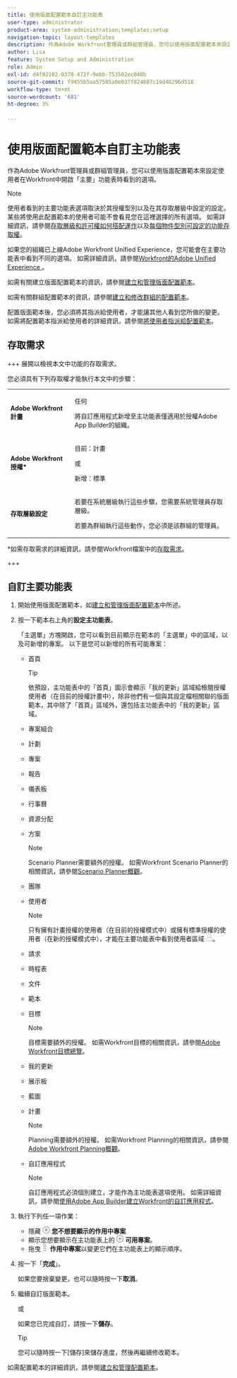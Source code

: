 ```yaml
---
title: 使用版面配置範本自訂主功能表
user-type: administrator
product-area: system-administration;templates;setup
navigation-topic: layout-templates
description: 作為Adobe Workfront管理員或群組管理員，您可以使用版面配置範本來設定使用者在Workfront中開啟「主要」功能表時看到的選項。
author: Lisa
feature: System Setup and Administration
role: Admin
exl-id: d4f02102-0378-472f-9ebb-753502ec048b
source-git-commit: f9455b5aa57585a0e037f024807c19d48296d518
workflow-type: tm+mt
source-wordcount: '681'
ht-degree: 3%

---
```


# 使用版面配置範本自訂主功能表

<!--Audited: 01/2024-->

作為Adobe Workfront管理員或群組管理員，您可以使用版面配置範本來設定使用者在Workfront中開啟「主要」功能表時看到的選項。

>[!NOTE]
>
>使用者看到的主要功能表選項取決於其授權型別以及在其存取層級中設定的設定。 某些將使用此配置範本的使用者可能不會看見您在這裡選擇的所有選項。 如需詳細資訊，請參閱[存取層級和許可權如何搭配運作](../../../administration-and-setup/add-users/access-levels-and-object-permissions/how-access-levels-permissions-work-together.md)以及[每個物件型別可設定的功能存取權](../../../administration-and-setup/add-users/access-levels-and-object-permissions/configurable-functionality-in-each-access-level-by-object-type.md)。
>
>如果您的組織已上線Adobe Workfront Unified Experience，您可能會在主要功能表中看到不同的選項。 如需詳細資訊，請參閱[Workfront的Adobe Unified Experience &#x200B;](/help/quicksilver/workfront-basics/navigate-workfront/workfront-navigation/adobe-unified-experience.md)。

如需有關建立版面配置範本的資訊，請參閱[建立和管理版面配置範本](../use-layout-templates/create-and-manage-layout-templates.md)。

如需有關群組配置範本的資訊，請參閱[建立和修改群組的配置範本](../../../administration-and-setup/manage-groups/work-with-group-objects/create-and-modify-a-groups-layout-templates.md)。

配置版面範本後，您必須將其指派給使用者，才能讓其他人看到您所做的變更。 如需將配置範本指派給使用者的詳細資訊，請參閱[將使用者指派給配置範本](../use-layout-templates/assign-users-to-layout-template.md)。

## 存取需求

+++ 展開以檢視本文中功能的存取需求。

您必須具有下列存取權才能執行本文中的步驟：

<table style="table-layout:auto"> 
 <col> 
 <col> 
 <tbody> 
  <tr> 
   <td role="rowheader"><strong>Adobe Workfront計畫</strong></td> 
   <td><p>任何</p>

<p>將自訂應用程式新增至主功能表僅適用於授權Adobe App Builder的組織。</p></td> 
  </tr> 
  <tr> 
   <td role="rowheader"><strong>Adobe Workfront授權*</strong></td> 
   <td><p>目前：計畫</p>
   或
   <p>新增：標準</p></td> 
  </tr> 
  <tr> 
   <td role="rowheader"><strong>存取層級設定</strong></td> 
   <td> <p>若要在系統層級執行這些步驟，您需要系統管理員存取層級。</p>
    <p>若要為群組執行這些動作，您必須是該群組的管理員。</p> 
     </td> 
  </tr> 
 </tbody> 
</table>

*如需存取需求的詳細資訊，請參閱Workfront檔案中的[存取需求](/help/quicksilver/administration-and-setup/add-users/access-levels-and-object-permissions/access-level-requirements-in-documentation.md)。

+++

## 自訂主要功能表

1. 開始使用版面配置範本，如[建立和管理版面配置範本](../../../administration-and-setup/customize-workfront/use-layout-templates/create-and-manage-layout-templates.md)中所述。
1. 按一下範本右上角的&#x200B;**設定主功能表**。

   「主選單」方塊開啟，您可以看到目前顯示在範本的「主選單」中的區域，以及可新增的專案。 以下是您可以新增的所有可能專案：
   * 首頁

     >[!TIP]
     >
     >依預設，主功能表中的「首頁」圖示會顯示「我的更新」區域給檢閱授權使用者（在目前的授權計畫中），除非他們有一個與其設定檔相關聯的版面範本，其中除了「首頁」區域外，還包括主功能表中的「我的更新」區域。

   * 專案組合
   * 計劃
   * 專案
   * 報告
   * 儀表板
   * 行事曆
   * 資源分配
   * 方案

     >[!NOTE]
     >
     >Scenario Planner需要額外的授權。 如需Workfront Scenario Planner的相關資訊，請參閱[Scenario Planner概觀](../../../scenario-planner/scenario-planner-overview.md)。

   * 團隊
   * 使用者

     >[!NOTE]
     >
     >只有擁有計畫授權的使用者（在目前的授權模式中）或擁有標準授權的使用者（在新的授權模式中），才能在主要功能表中看到使用者區域![使用者圖示](assets/users-icon-in-main-menu.png)。

   * 請求
   * 時程表
   * 文件
   * 範本
   * 目標

     >[!NOTE]
     >
     >目標需要額外的授權。 如需Workfront目標的相關資訊，請參閱[Adobe Workfront目標總覽](../../../workfront-goals/goal-management/wf-goals-overview.md)。

   * 我的更新
   * 展示板
   * 藍圖
   * 計畫

     >[!NOTE]
     >
     >Planning需要額外的授權。 如需Workfront Planning的相關資訊，請參閱[Adobe Workfront Planning概觀](/help/quicksilver/planning/general/planning-overview.md)。

   * 自訂應用程式

     >[!NOTE]
     >
     > 自訂應用程式必須個別建立，才能作為主功能表選項使用。 如需詳細資訊，請參閱[使用Adobe App Builder建立Workfront的自訂應用程式](/help/quicksilver/app-builder/app-builder.md)。

1. 執行下列任一項作業：

   * 隱藏![隱藏圖示](assets/remove-icon---x-in-circle.png) **您不想要顯示的作用中專案**
   * 顯示您想要顯示在主功能表上的![顯示圖示](assets/add-icon-plus-in-circle.png) **可用專案**。
   * 拖曳![拖曳圖示](assets/move-icon---dots.png) **作用中專案**&#x200B;以變更它們在主功能表上的顯示順序。

1. 按一下「**完成**」。

   如果您要捨棄變更，也可以隨時按一下&#x200B;**取消**。

1. 繼續自訂版面範本。

   或

   如果您已完成自訂，請按一下&#x200B;**儲存**。

   >[!TIP]
   >
   >您可以隨時按一下[儲存]來儲存進度，然後再繼續修改範本。**&#x200B;**

如需配置範本的詳細資訊，請參閱[建立和管理配置範本](../../../administration-and-setup/customize-workfront/use-layout-templates/create-and-manage-layout-templates.md)。
